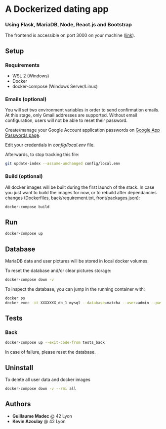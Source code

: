 # A Dockerized dating app
### Using Flask, MariaDB, Node, React.js and Bootstrap

The frontend is accessible on port 3000 on your machine ([link](http://0.0.0.0:3000)).

## Setup
### Requirements
- WSL 2 (Windows)
- Docker
- docker-compose (Windows Server/Linux)

### Emails (optional)
You will set two environment variables in order to send confirmation emails. At this stage, only Gmail addresses are supported.
Without email configuration, users will not be able to reset their password.

Create/manage your Google Account application passwords on [Google App Passwords page](https://myaccount.google.com/apppasswords).

Edit your credentials in *config/local.env* file.

Afterwards, to stop tracking this file:
```bash
git update-index --assume-unchanged config/local.env
```

### Build (optional)
All docker images will be built during the first launch of the stack. In case you just want to build the images for now, or to rebuild after dependancies changes (Dockerfiles, back/requirement.txt, front/packages.json):
```bash
docker-compose build
```

## Run
```bash
docker-compose up
```

## Database
MariaDB data and user pictures will be stored in local docker volumes.

To reset the database and/or clear pictures storage:
```bash
docker-compose down -v
```

To inspect the database, you can jump in the running container with:
```bash
docker ps
docker exec -it XXXXXXX_db_1 mysql --database=matcha --user=admin --password=admin
```

## Tests
### Back
```bash
docker-compose up --exit-code-from tests_back
```
In case of failure, please reset the database.

## Uninstall
To delete all user data and docker images
```bash
docker-compose down -v --rmi all
```

## Authors
* **Guillaume Madec** @ 42 Lyon
* **Kevin Azoulay** @ 42 Lyon